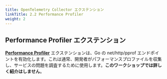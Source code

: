 ```yaml
---
title: OpenTelemetry Collector エクステンション
linkTitle: 2.2 Performance Profiler
weight: 2
---
```


## Performance Profiler エクステンション

[**Performance Profiler**](https://github.com/open-telemetry/opentelemetry-collector-contrib/blob/main/extension/pprofextension/README.md) エクステンションは、Go の net/http/pprof エンドポイントを有効化します。これは通常、開発者がパフォーマンスプロファイルを収集し、サービスの問題を調査するために使用します。**このワークショップでは詳しく紹介はしません**。
